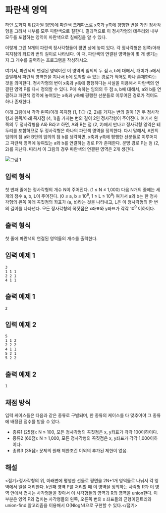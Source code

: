 # 파란색 영역

하얀 도화지 위(2차원 평면)에 파란색 크레파스로 x축과 y축에 평행한 변을 가진 정사각형을 그려서 내부를 모두 파란색으로 칠한다. 결과적으로 이 정사각형의 테두리와 내부 모두를 포함하는 영역이 파란색으로 칠해짐을 알 수 있다.

이렇게 그린 N개의 파란색 정사각형들이 평면 상에 놓여 있다. 각 정사각형은 왼쪽/아래 꼭지점의 좌표와 변의 길이로 나타낸다. 이 때, 파란색의 연결된 영역들이 몇 개 생기는지 그 개수를 출력하는 프로그램을 작성하시오.

여기서, 파란색의 연결된 영역이란 이 영역의 임의의 두 점 a, b에 대해서, 개미가 a에서 출발해서 파란색 영역만을 지나서 b에 도착할 수 있는 경로가 적어도 하나 존재한다는 것을 의미한다. 정사각형의 변이 x축과 y축에 평행하다는 사실을 이용해서 파란색의 연결된 영역 P를 다시 정의할 수 있다. P에 속하는 임의의 두 점 a, b에 대해서, a와 b를 연결하고 파란색 영역에 놓여있는 x축과 y축에 평행한 선분들로 이루어진 경로가 적어도 하나 존재한다.

아래 그림에서 각각 왼쪽/아래 꼭지점 (1, 1)과 (2, 2)를 가지는 변의 길이 1인 두 정사각형과 왼쪽/아래 꼭지점 (4, 1)을 가지는 변의 길이 2인 정사각형이 주어진다. 여기서 왼쪽의 두 정사각형을 A와 B라고 하면, A와 B는 점 (2, 2)에서 만나고 정사각형 영역은 테두리를 포함하므로 두 정사각형은 하나의 파란색 영역을 정의한다. 다시 말해서, A안의 임의의 점 a와 B안의 임의의 점 b를 생각하면, x축과 y축에 평행한 선분들로 이루어지고 파란색 영역에 놓여있는 a와 b를 연결하는 경로 P가 존재한다. 분명 경로 P는 점 (2, 2)를 지난다. 따라서 이 그림의 경우 파란색의 연결된 영역은 2개 생긴다.

![그림 1](https://problem-manage.s3.ap-northeast-2.amazonaws.com/images/zigui/1503402105553_AA.jpg)


## 입력 형식
첫 번째 줄에는 정사각형의 개수 N이 주어진다. (1 ≤ N ≤ 1,000)
다음 N개의 줄에는 세 개의 정수 a, b, L이 주어진다. (0 ≤ a, b ≤ 10<sup>9</sup>, 1 ≤ L ≤ 10<sup>9</sup>)
 여기서 a와 b는 한 정사각형의 왼쪽 아래 꼭짓점의 좌표가 (a, b)라는 것을 나타내고, L은 이 정사각형의 한 변의 길이를 나타낸다. 모든 정사각형의 꼭짓점은 x좌표와 y좌표가 각각 10<sup>9</sup> 이하이다.  

## 출력 형식 
첫 줄에 파란색의 연결된 영역들의 개수를 출력한다.

## 입력 예제 1 
```
3
1 1 1
2 2 1
4 1 1 
```

## 출력 예제 1 
```
2
```


## 입력 예제 2
```
5
1 1 2
2 2 2
4 1 1
5 2 1
5 2 2
```

## 출력 예제 2
```
1
```


## 채점 방식 
입력 케이스들은 다음과 같은 종류로 구별되며, 한 종류의 케이스를 다 맞추어야 그 종류에 배정된 점수를 받을 수 있다. 

* 종류1 (25점): N ≤ 100, 모든 정사각형의 꼭짓점은 x, y좌표가 각각 100이하이다. 
* 종류2 (60점): N ≤ 1,000, 모든 정사각형의 꼭짓점은 x, y좌표가 각각 1,000이하이다. 
* 종류3 (35점): 문제의 원래 제한조건 이외의 추가된 제한이 없음.




## 해설

<접기>정사각형의 위, 아래변에 평행한 선들로 평면을 2N+1개 영역들로 나눠서 각 영역에서 일을 처리한다. k번째 영역 P를 처리할 때 이 영역을 정의하는 사각형 R과 이 영역 안에서 겹치는 사각형들을 찾아서 이 사각형들의 영역과 R의 영역을 union한다. 이 부분은 영역 P와 겹치는 사각형들의 왼쪽, 오른쪽 변의 x 좌표들의 균형이진트리와 union-find 알고리즘을 이용해서 O(NlogN)으로 구현할 수 있다.</접기>

